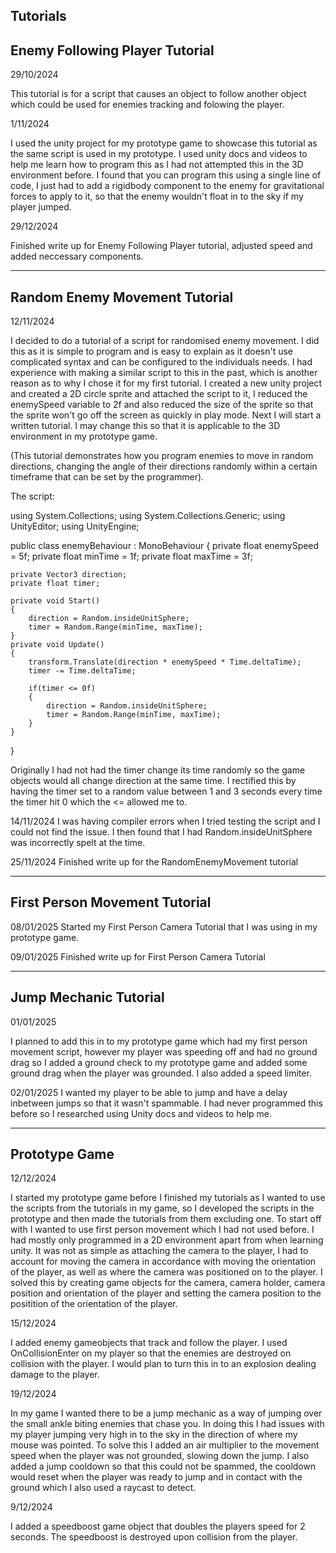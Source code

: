 Tutorials
-------------------------------
Enemy Following Player Tutorial
-------------------------------
29/10/2024

This tutorial is for a script that causes an object to follow another object which could be used for enemies tracking and folowing the player.

1/11/2024

I used the unity project for my prototype game to showcase this tutorial as the same script is used in my prototype.
I used unity docs and videos to help me learn how to program this as I had not attempted this in the 3D environment before. I found that you can program this using a single line of code, I just had to add a rigidbody component to the enemy for gravitational forces
to apply to it, so that the enemy wouldn't float in to the sky if my player jumped.

29/12/2024

Finished write up for Enemy Following Player tutorial, adjusted speed and added neccessary components.

-------------------------------
Random Enemy Movement Tutorial
-------------------------------
12/11/2024

I decided to do a tutorial of a script for randomised enemy movement. I did this as it is simple to program and is easy to explain as it doesn't use complicated syntax and can be configured to the individuals needs.
I had experience with making a similar script to this in the past, which is another reason as to why I chose it for my first tutorial.
I created a new unity project and created a 2D circle sprite and attached the script to it, I reduced the enemySpeed variable to 2f and also reduced the size of the sprite so that the sprite won't go off the screen as quickly in play mode.
Next I will start a written tutorial.
I may change this so that it is applicable to the 3D environment in my prototype game.

(This tutorial demonstrates how you program enemies to move in random directions, changing the angle of their directions randomly within a certain timeframe that can be set by the programmer).


The script:

using System.Collections;
using System.Collections.Generic;
using UnityEditor;
using UnityEngine;

public class enemyBehaviour : MonoBehaviour
{
    private float enemySpeed = 5f;
    private float minTime = 1f;
    private float maxTime = 3f;

    private Vector3 direction;
    private float timer;
   
    private void Start()
    {
        direction = Random.insideUnitSphere;
        timer = Random.Range(minTime, maxTime);
    }
    private void Update()
    {
        transform.Translate(direction * enemySpeed * Time.deltaTime);
        timer -= Time.deltaTime;

        if(timer <= 0f)
        {
            direction = Random.insideUnitSphere;
            timer = Random.Range(minTime, maxTime);
        }
    }
}

Originally I had not had the timer change its time randomly so the game objects would all change direction at the same time. I rectified this by having the timer set to a random value between 1 and 3 seconds every time the timer hit 0 which the <= allowed me to.

14/11/2024
I was having compiler errors when I tried testing the script and I could not find the issue. I then found that I had Random.insideUnitSphere was incorrectly spelt at the time.

25/11/2024 
Finished write up for the RandomEnemyMovement tutorial

-------------------------------
First Person Movement Tutorial
-------------------------------
08/01/2025
Started my First Person Camera Tutorial that I was using in my prototype game.

09/01/2025
Finished write up for First Person Camera Tutorial

-------------------------------
Jump Mechanic Tutorial
-------------------------------

01/01/2025

I planned to add this in to my prototype game which had my first person movement script, however my player was speeding off and had no ground drag so I added a ground check to my prototype game and added some ground drag when the player was grounded. I also added a speed limiter.

02/01/2025
I wanted my player to be able to jump and have a delay inbetween jumps so that it wasn't spammable. I had never programmed this before so I researched using Unity docs and videos to help me.


------------------------------
Prototype Game 
------------------------------

12/12/2024

I started my prototype game before I finished my tutorials as I wanted to use the scripts from the tutorials in my game, so I developed the scripts in the prototype and then made the tutorials from them excluding one.
To start off with I wanted to use first person movement which I had not used before. I had mostly only programmed in a 2D environment apart from when learning unity. It was not as simple as attaching the camera to the player, I had to account for moving the camera in accordance with moving the orientation of the player, as well as where the camera was positioned on to the player. I solved this by creating game objects for the camera, camera holder, camera position and orientation of the player and setting the camera position to the positition of the orientation of the player. 

15/12/2024

I added enemy gameobjects that track and follow the player. I used OnCollisionEnter on my player so that the enemies are destroyed on collision with the player. I would plan to turn this in to an explosion dealing damage to the player.

19/12/2024

In my game I wanted there to be a jump mechanic as a way of jumping over the small ankle biting enemies that chase you. In doing this I had issues with my player jumping very high in to the sky in the direction of where my mouse was pointed. To solve this I added an air multiplier to the movement speed when the player was not grounded, slowing down the jump. I also added a jump cooldown so that this could not be spammed, the cooldown would reset when the player was ready to jump and in contact with the ground which I also used a raycast to detect.

9/12/2024

I added a speedboost game object that doubles the players speed for 2 seconds. The speedboost is destroyed upon collision from the player.

